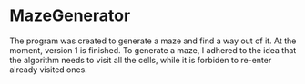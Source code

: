 # MazeGenerator
The program was created to generate a maze and find a way out of it. At the moment, version 1 is finished. To generate a maze, I adhered to the idea that the algorithm needs to visit all the cells, while it is forbiden to re-enter already visited ones.
